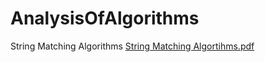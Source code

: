 # AnalysisOfAlgorithms
String Matching Algorithms
[String Matching Algortihms.pdf](https://github.com/yagmurkocoglu/analysisOfAlgorithm/files/15040593/String.Matching.Algortihms.pdf)
